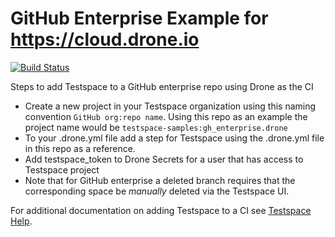 # GitHub Enterprise Example for https://cloud.drone.io

[![Build Status](https://cloud.drone.io/api/badges/testspace-samples/gh_enterprise.drone/status.svg)](https://cloud.drone.io/testspace-samples/gh_enterprise.drone)

Steps to add Testspace to a GitHub enterprise repo using Drone as the CI
* Create a new project in your Testspace organization using this naming convention `GitHub org:repo name`. Using this repo as an example the project name would be `testspace-samples:gh_enterprise.drone` 
* To your .drone.yml file add a step for Testspace using the .drone.yml file in this repo as a reference.
* Add testspace_token to Drone Secrets for a user that has access to Testspace project
* Note that for GitHub enterprise a deleted branch requires that the corresponding space be *manually* deleted via the Testspace UI.

For additional documentation on adding Testspace to a CI see [Testspace Help](https://help.testspace.com/docs/publish/push-data-add-to-ci#drone).